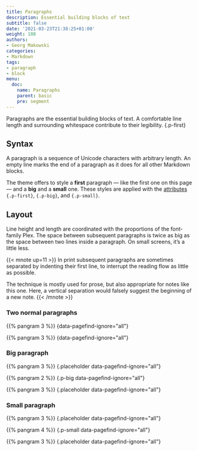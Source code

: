 ```yaml
---
title: Paragraphs
description: Essential building blocks of text
subtitle: false
date: '2021-03-23T21:38:25+01:00'
weight: 108
authors:
- Georg Makowski
categories:
- Markdown
tags:
- paragraph
- block
menu:
  doc:
    name: Paragraphs
    parent: basic
    pre: segment
---
```


Paragraphs are the essential building blocks of text. A comfortable line length and surrounding whitespace contribute to their legibility.
{.p-first} <!--more-->

## Syntax

A paragraph is a sequence of Unicode characters with arbitrary length. An empty line marks the end of a paragraph as it does for all other Markdown blocks.

The theme offers to style a **first** paragraph — like the first one on this page — and a **big** and a **small** one. These styles are applied with the [attributes](/doc/enhancing/attribute) `{.p-first}`, `{.p-big}`, and `{.p-small}`.

## Layout

Line height and length are coordinated with the proportions of the font-family Plex. The space between subsequent paragraphs is twice as big as the space between two lines inside a paragraph. On small screens, it’s a little less.

{{< mnote up=11 >}}
In print subsequent paragraphs are sometimes separated by indenting their first line, to interrupt the reading flow as little as possible.

The technique is mostly used for prose, but also appropriate for notes like this one. Here, a vertical separation would falsely suggest the beginning of a new note.
{{< /mnote >}}

### Two normal paragraphs

{{% pangram 3 %}}
{data-pagefind-ignore="all"}

{{% pangram 3 %}}
{data-pagefind-ignore="all"}

### Big paragraph

{{% pangram 3 %}}
{.placeholder data-pagefind-ignore="all"}

{{% pangram 2 %}}
{.p-big data-pagefind-ignore="all"}

{{% pangram 3 %}}
{.placeholder data-pagefind-ignore="all"}

### Small paragraph

{{% pangram 3 %}}
{.placeholder data-pagefind-ignore="all"}

{{% pangram 4 %}}
{.p-small data-pagefind-ignore="all"}

{{% pangram 3 %}}
{.placeholder data-pagefind-ignore="all"}
